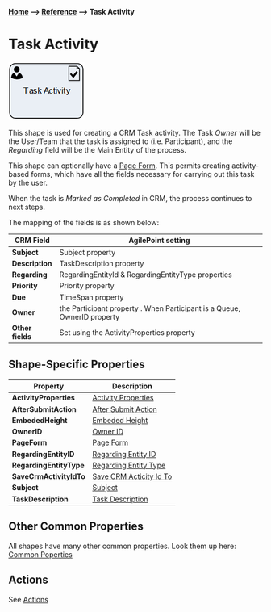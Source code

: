 __[Home](/) --> [Reference](/ref) --> Task Activity__

# Task Activity

![Task Activity](media/TaskActivity.png)

This shape is used for creating a CRM Task activity. The Task *Owner* will be
the User/Team that the task is assigned to (i.e. Participant), and the
*Regarding* field will be the Main Entity of the process.

This shape can optionally have a [Page Form](PageForm.md). This permits
creating activity-based forms, which have all the fields necessary for carrying
out this task by the user.

When the task is *Marked as Completed* in CRM, the process continues to next
steps.

The mapping of the fields is as shown below:

| CRM Field    | AgilePoint setting                                                       |
|--------------|--------------------------------------------------------------------------|
| **Subject**      | Subject property                                                         |
| **Description**  | TaskDescription property                                                 |
| **Regarding**    | RegardingEntityId & RegardingEntityType properties                       |
| **Priority**     | Priority property                                                        |
| **Due**          | TimeSpan property                                                        |
| **Owner**        | the Participant property . When Participant is a Queue, OwnerID property |
| **Other fields** | Set using the ActivityProperties property                                |


## Shape-Specific Properties

| Property | Description |
| -------- | ----------- |
| **ActivityProperties**  | [Activity Properties](common/ActivityProperties.md)  |
| **AfterSubmitAction**   | [After Submit Action](common/AfterSubmitAction.md)   |
| **EmbededHeight**       | [Embeded Height](common/EmbededHeight.md)       |
| **OwnerID**             | [Owner ID](common/OwnerID.md)             |
| **PageForm**            | [Page Form](common/PageForm.md)            |
| **RegardingEntityID**   | [Regarding Entity ID](common/RegardingEntityID.md)   |
| **RegardingEntityType** | [Regarding Entity Type](common/RegardingEntityType.md) |
| **SaveCrmActivityIdTo** | [Save CRM Acticity Id To](common/SaveCrmActivityIdTo.md) |
| **Subject**             | [Subject](common/Subject.md)             |
| **TaskDescription**     | [Task Description](common/Subject.md)     |


## Other Common Properties
All shapes have many other common properties. Look them up here: [Common Poperties](common/README.md)

## Actions
See [Actions](common/Actions.md)

